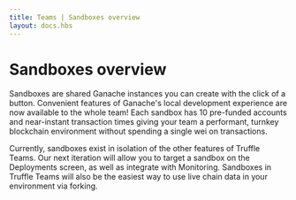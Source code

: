 ```yaml
---
title: Teams | Sandboxes overview
layout: docs.hbs
---
```

# Sandboxes overview

Sandboxes are shared Ganache instances you can create with the click of a button. Convenient features of Ganache's local development experience are now available to the whole team! Each sandbox has 10 pre-funded accounts and near-instant transaction times giving your team a performant, turnkey blockchain environment without spending a single wei on transactions.

Currently, sandboxes exist in isolation of the other features of Truffle Teams. Our next iteration will allow you to target a sandbox on the Deployments screen, as well as integrate with Monitoring. Sandboxes in Truffle Teams will also be the easiest way to use live chain data in your environment via forking.
